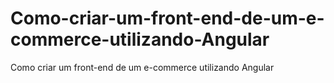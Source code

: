 # Como-criar-um-front-end-de-um-e-commerce-utilizando-Angular
Como criar um front-end de um e-commerce utilizando Angular
